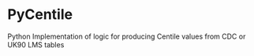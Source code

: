 PyCentile
=========

Python Implementation of logic for producing Centile values from CDC or UK90 LMS tables
